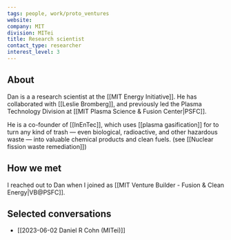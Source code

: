 ```yaml
---
tags: people, work/proto_ventures
website: 
company: MIT
division: MITei
title: Research scientist
contact_type: researcher
interest_level: 3
---
```

## About
Dan is a a research scientist at the [[MIT Energy Initiative]]. He has collaborated with [[Leslie Bromberg]], and previously led the Plasma Technology Division at [[MIT Plasma Science & Fusion Center|PSFC]].

He is a co-founder of [[InEnTec]], which uses [[plasma gasification]] for to turn any kind of trash — even biological, radioactive, and other hazardous waste — into valuable chemical products and clean fuels. (see [[Nuclear fission waste remediation]])

## How we met
I reached out to Dan when I joined as [[MIT Venture Builder - Fusion & Clean Energy|VB@PSFC]].

## Selected conversations
- [[2023-06-02 Daniel R Cohn (MITei)]]